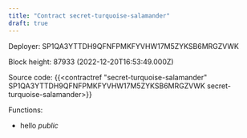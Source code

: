 ```yaml
---
title: "Contract secret-turquoise-salamander"
draft: true
---
```

Deployer: SP1QA3YTTDH9QFNFPMKFYVHW17M5ZYKSB6MRGZVWK


 



Block height: 87933 (2022-12-20T16:53:49.000Z)

Source code: {{<contractref "secret-turquoise-salamander" SP1QA3YTTDH9QFNFPMKFYVHW17M5ZYKSB6MRGZVWK secret-turquoise-salamander>}}

Functions:

* hello _public_
